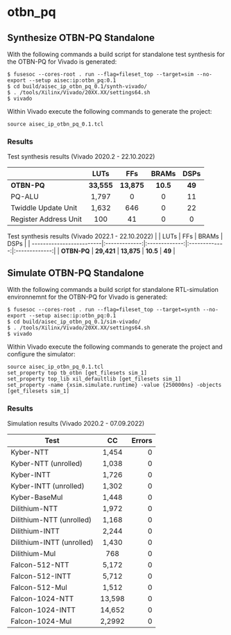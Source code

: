 # otbn_pq

## Synthesize OTBN-PQ Standalone

With the following commands a build script for standalone test synthesis for the OTBN-PQ for Vivado is generated:
```console
$ fusesoc --cores-root . run --flag=fileset_top --target=sim --no-export --setup aisec:ip:otbn_pq:0.1
$ cd build/aisec_ip_otbn_pq_0.1/synth-vivado/
$ . /tools/Xilinx/Vivado/20XX.XX/settings64.sh
$ vivado
```

Within Vivado execute the following commands to generate the project:
```console
source aisec_ip_otbn_pq_0.1.tcl
```

### Results
Test synthesis results (Vivado 2020.2 - 22.10.2022)

|                          | LUTs          | FFs           | BRAMs         | DSPs          | 
| -------------------------|:-------------:|:-------------:|:-------------:|:-------------:|
| **OTBN-PQ**              | **33,555**    | **13,875**    | **10.5**      | **49**        |
| PQ-ALU                   | 1,797         | 0             | 0             | 11            |
| Twiddle Update Unit      | 1,632         | 646           | 0             | 22            |
| Register Address Unit    | 100           | 41            | 0             | 0             |

Test synthesis results (Vivado 2022.1 - 22.10.2022)
|                          | LUTs          | FFs           | BRAMs         | DSPs          | 
| -------------------------|:-------------:|:-------------:|:-------------:|:-------------:|
| **OTBN-PQ**              | **29,421**    | **13,875**    | **10.5**      | **49**        |



## Simulate OTBN-PQ Standalone

With the following commands a build script for standalone RTL-simulation environnemnt for the OTBN-PQ for Vivado is generated:
```console
$ fusesoc --cores-root . run --flag=fileset_top --target=synth --no-export --setup aisec:ip:otbn_pq:0.1
$ cd build/aisec_ip_otbn_pq_0.1/sim-vivado/
$ . /tools/Xilinx/Vivado/20XX.XX/settings64.sh
$ vivado
```

Within Vivado execute the following commands to generate the project and configure the simulator:

```console
source aisec_ip_otbn_pq_0.1.tcl
set_property top tb_otbn [get_filesets sim_1]
set_property top_lib xil_defaultlib [get_filesets sim_1]
set_property -name {xsim.simulate.runtime} -value {250000ns} -objects [get_filesets sim_1]
```

### Results
Simulation results (Vivado 2020.2 - 07.09.2022)

| Test                     | CC            | Errors  |
| -------------------------|:-------------:| -----:|
| Kyber-NTT                | 1,454         | 0 |
| Kyber-NTT (unrolled)     | 1,038         | 0 |
| Kyber-INTT 	           | 1,726         | 0 |
| Kyber-INTT (unrolled)    | 1,302         | 0 |
| Kyber-BaseMul            | 1,448         | 0 |
| Dilithium-NTT            | 1,972         | 0 |
| Dilithium-NTT (unrolled) | 1,168         | 0 |
| Dilithium-INTT           | 2,244         | 0 |
| Dilithium-INTT (unrolled)| 1,430         | 0 |
| Dilithium-Mul            | 768           | 0 |
| Falcon-512-NTT           | 5,172         | 0 |
| Falcon-512-INTT          | 5,712         | 0 |
| Falcon-512-Mul           | 1,512         | 0 |
| Falcon-1024-NTT          | 13,598        | 0 |
| Falcon-1024-INTT         | 14,652        | 0 |
| Falcon-1024-Mul          | 2,2992        | 0 |

